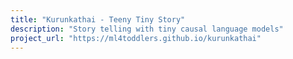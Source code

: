 ```yaml
---
title: "Kurunkathai - Teeny Tiny Story"
description: "Story telling with tiny causal language models"
project_url: "https://ml4toddlers.github.io/kurunkathai"
---
```

